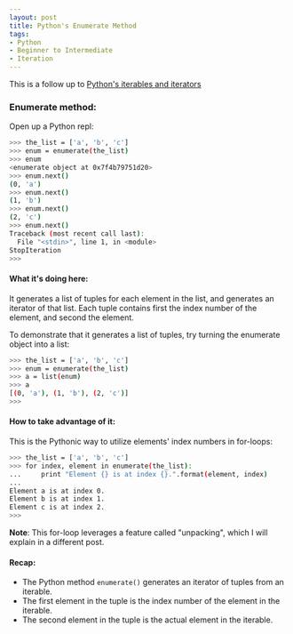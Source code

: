 ```yaml
---
layout: post
title: Python's Enumerate Method
tags:
- Python
- Beginner to Intermediate
- Iteration
---
```


This is a follow up to [Python's iterables and iterators](http://reeddunkle.github.io/Python-Iterables-Iterators/)

### Enumerate method:

Open up a Python repl:

```bash
>>> the_list = ['a', 'b', 'c']
>>> enum = enumerate(the_list)
>>> enum
<enumerate object at 0x7f4b79751d20>
>>> enum.next()
(0, 'a')
>>> enum.next()
(1, 'b')
>>> enum.next()
(2, 'c')
>>> enum.next()
Traceback (most recent call last):
  File "<stdin>", line 1, in <module>
StopIteration
>>>
```

#### What it's doing here:

It generates a list of tuples for each element in the list, and generates an iterator of that list.
Each tuple contains first the index number of the element, and second the element.

To demonstrate that it generates a list of tuples, try turning the enumerate object into a list:

```bash
>>> the_list = ['a', 'b', 'c']
>>> enum = enumerate(the_list)
>>> a = list(enum)
>>> a
[(0, 'a'), (1, 'b'), (2, 'c')]
>>> 
```

#### How to take advantage of it:

This is the Pythonic way to utilize elements' index numbers in for-loops:

```bash
>>> the_list = ['a', 'b', 'c']
>>> for index, element in enumerate(the_list):
...     print "Element {} is at index {}.".format(element, index)
... 
Element a is at index 0.
Element b is at index 1.
Element c is at index 2.
>>> 
```

**Note**: This for-loop leverages a feature called "unpacking", which I will explain in a different post.

#### Recap:

- The Python method `enumerate()` generates an iterator of tuples from an iterable.
- The first element in the tuple is the index number of the element in the iterable.
- The second element in the tuple is the actual element in the iterable.



